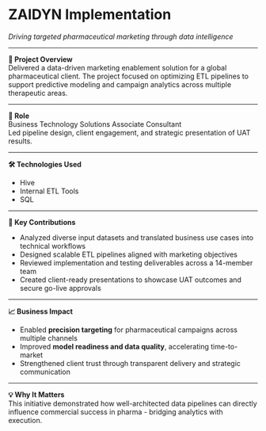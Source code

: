 # ZAIDYN Implementation  
*Driving targeted pharmaceutical marketing through data intelligence*

---

**📌 Project Overview**  
Delivered a data-driven marketing enablement solution for a global pharmaceutical client. The project focused on optimizing ETL pipelines to support predictive modeling and campaign analytics across multiple therapeutic areas.

---

**👤 Role**  
Business Technology Solutions Associate Consultant  
Led pipeline design, client engagement, and strategic presentation of UAT results.

---

**🛠 Technologies Used**  
- Hive  
- Internal ETL Tools  
- SQL

---

**🔧 Key Contributions**  
- Analyzed diverse input datasets and translated business use cases into technical workflows  
- Designed scalable ETL pipelines aligned with marketing objectives  
- Reviewed implementation and testing deliverables across a 14-member team  
- Created client-ready presentations to showcase UAT outcomes and secure go-live approvals

---

**📈 Business Impact**  
- Enabled **precision targeting** for pharmaceutical campaigns across multiple channels  
- Improved **model readiness and data quality**, accelerating time-to-market  
- Strengthened client trust through transparent delivery and strategic communication

---

**💡 Why It Matters**  
This initiative demonstrated how well-architected data pipelines can directly influence commercial success in pharma - bridging analytics with execution.
